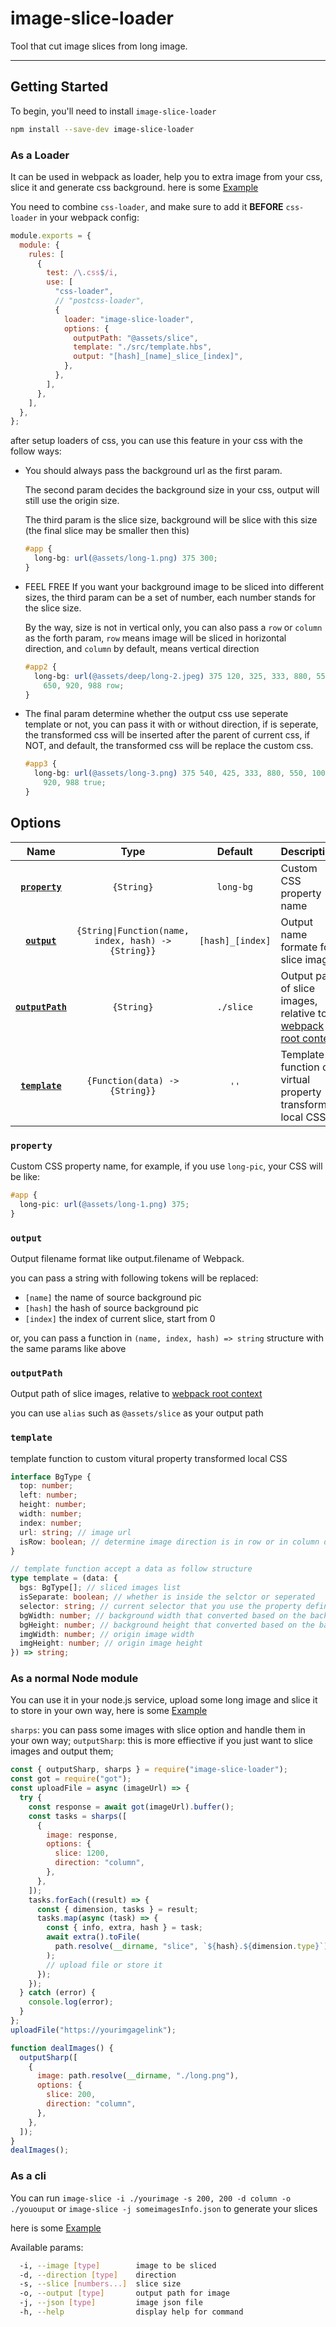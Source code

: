 # image-slice-loader

Tool that cut image slices from long image.

---

## Getting Started

To begin, you'll need to install `image-slice-loader`

```bash
npm install --save-dev image-slice-loader
```

### **As a Loader**

It can be used in webpack as loader, help you to extra image from your css, slice it and generate css background.  here is some [Example](https://github.com/evont/image-slice-loader/tree/main/example/web)

You need to combine `css-loader`, and make sure to add it **BEFORE** `css-loader` in your webpack config:

```js
module.exports = {
  module: {
    rules: [
      {
        test: /\.css$/i,
        use: [
          "css-loader",
          // "postcss-loader",
          {
            loader: "image-slice-loader",
            options: {
              outputPath: "@assets/slice",
              template: "./src/template.hbs",
              output: "[hash]_[name]_slice_[index]",
            },
          },
        ],
      },
    ],
  },
};
```

after setup loaders of css, you can use this feature in your css with the follow ways:

- You should always pass the background url as the first param.

  The second param decides the background size in your css, output will still use the origin size.

  The third param is the slice size, background will be slice with this size (the final slice may be smaller then this)

  ```css
  #app {
    long-bg: url(@assets/long-1.png) 375 300;
  }
  ```

- FEEL FREE If you want your background image to be sliced into different sizes, the third param can be a set of number, each number stands for the slice size.

  By the way, size is not in vertical only, you can also pass a `row` or `column` as the forth param, `row` means image will be sliced in horizontal direction, and `column` by default, means vertical direction

  ```css
  #app2 {
    long-bg: url(@assets/deep/long-2.jpeg) 375 120, 325, 333, 880, 550, 1000, 900,
      650, 920, 988 row;
  }
  ```

- The final param determine whether the output css use seperate template or not, you can pass it with or without direction, if is seperate, the transformed css will be inserted after the parent of current css, if NOT, and default, the transformed css will be replace the custom css.

  ```css
  #app3 {
    long-bg: url(@assets/long-3.png) 375 540, 425, 333, 880, 550, 1000, 900, 650,
      920, 988 true;
  }
  ```

## Options

|              Name               |                        Type                         |     Default      | Description                                                                                                                     |
| :-----------------------------: | :-------------------------------------------------: | :--------------: | :------------------------------------------------------------------------------------------------------------------------------ |
|   [**`property`**](#property)   |                     `{String}`                      |    `long-bg`     | Custom CSS property name                                                                                                        |
|     [**`output`**](#output)     | `{String\|Function(name, index, hash) -> {String}}` | `[hash]_[index]` | Output name formate for slice image                                                                                             |
| [**`outputPath`**](#outputPath) |                     `{String}`                      |    `./slice`     | Output path of slice images, relative to [webpack root context](https://v4.webpack.docschina.org/api/loaders/#this-rootcontext) |
|   [**`template`**](#template)   |           `{Function(data) -> {String}}`            |       `''`       | Template function of virtual property transformed local CSS                                                                     |

### `property`

Custom CSS property name, for example, if you use `long-pic`, your CSS will be like:

```css
#app {
  long-pic: url(@assets/long-1.png) 375;
}
```

### `output`

Output filename format like output.filename of Webpack.

you can pass a string with following tokens will be replaced:

- `[name]` the name of source background pic
- `[hash]` the hash of source background pic
- `[index]` the index of current slice, start from 0

or, you can pass a function in `(name, index, hash) => string` structure with the same params like above

### `outputPath`

Output path of slice images, relative to [webpack root context](https://v4.webpack.docschina.org/api/loaders/#this-rootcontext)

you can use `alias` such as `@assets/slice` as your output path

### `template`

template function to custom vitural property transformed local CSS

```typescript
interface BgType {
  top: number;
  left: number;
  height: number;
  width: number;
  index: number;
  url: string; // image url
  isRow: boolean; // determine image direction is in row or in column direction
}

// template function accept a data as follow structure
type template = (data: {
  bgs: BgType[]; // sliced images list 
  isSeparate: boolean; // whether is inside the selctor or seperated
  selector: string; // current selector that you use the property defined previously
  bgWidth: number; // background width that converted based on the backgroudn size
  bgHeight: number; // background height that converted based on the backgroudn size
  imgWidth: number; // origin image width
  imgHeight: number; // origin image height
}) => string;
```

### **As a normal Node module**

You can use it in your node.js service, upload some long image and slice it to store in your own way, here is some [Example](https://github.com/evont/image-slice-loader/tree/main/example/server)

`sharps`: you can pass some images with slice option and handle them in your own way;
`outputSharp`: this is more effiective if you just want to slice images and output them;

```javascript
const { outputSharp, sharps } = require("image-slice-loader");
const got = require("got");
const uploadFile = async (imageUrl) => {
  try {
    const response = await got(imageUrl).buffer();
    const tasks = sharps([
      {
        image: response,
        options: {
          slice: 1200,
          direction: "column",
        },
      },
    ]);
    tasks.forEach((result) => {
      const { dimension, tasks } = result;
      tasks.map(async (task) => {
        const { info, extra, hash } = task;
        await extra().toFile(
          path.resolve(__dirname, "slice", `${hash}.${dimension.type}`)
        );
        // upload file or store it
      });
    });
  } catch (error) {
    console.log(error);
  }
};
uploadFile("https://yourimgagelink");

function dealImages() {
  outputSharp([
    {
      image: path.resolve(__dirname, "./long.png"),
      options: {
        slice: 200,
        direction: "column",
      },
    },
  ]);
}
dealImages();
```

### **As a cli**

You can run `image-slice -i ./yourimage -s 200, 200 -d column -o ./yououput` or `image-slice -j someimagesInfo.json` to generate your slices

here is some [Example](https://github.com/evont/image-slice-loader/tree/main/example/bin)

Available params: 
```sh
  -i, --image [type]        image to be sliced
  -d, --direction [type]    direction
  -s, --slice [numbers...]  slice size
  -o, --output [type]       output path for image
  -j, --json [type]         image json file
  -h, --help                display help for command
```